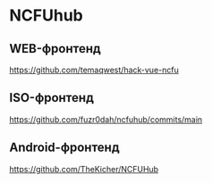 # NCFUhub
## WEB-фронтенд
https://github.com/temaqwest/hack-vue-ncfu

## ISO-фронтенд
https://github.com/fuzr0dah/ncfuhub/commits/main

## Android-фронтенд
https://github.com/TheKicher/NCFUHub